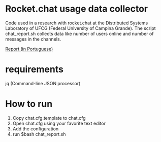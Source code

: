 # Rocket.chat usage data collector

Code used in a research with rocket.chat at the Distributed Systems Laboratory of UFCG (Federal University of Campina Grande).
The script chat_report.sh collects data like number of users online and number of messages in the channels.

[Report (in Portuguese)](https://medium.com/@armstrongmsg/chat-lsd-buscando-incentivar-o-uso-da-ferramenta-54ba4ebea309)

# requirements
jq (Command-line JSON processor)

# How to run
1. Copy chat.cfg.template to chat.cfg
2. Open chat.cfg using your favorite text editor
3. Add the configuration
4. run $bash chat_report.sh
